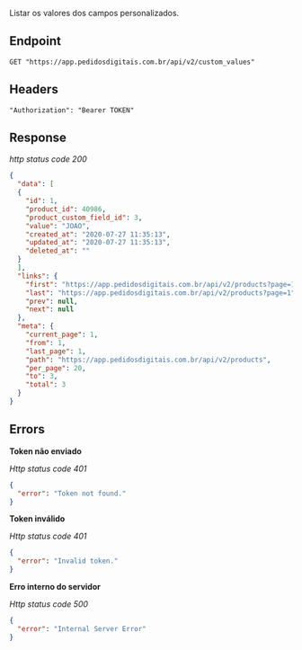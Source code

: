 Listar os valores dos campos personalizados.

## Endpoint

```
GET "https://app.pedidosdigitais.com.br/api/v2/custom_values"
```

## Headers

```
"Authorization": "Bearer TOKEN"
```

## Response

_http status code 200_

```json
{
  "data": [
  {
    "id": 1,
    "product_id": 40986,
    "product_custom_field_id": 3,
    "value": "JOAO",
    "created_at": "2020-07-27 11:35:13",
    "updated_at": "2020-07-27 11:35:13",
    "deleted_at": ""
  }
  ],
  "links": {
    "first": "https://app.pedidosdigitais.com.br/api/v2/products?page=1",
    "last": "https://app.pedidosdigitais.com.br/api/v2/products?page=1",
    "prev": null,
    "next": null
  },
  "meta": {
    "current_page": 1,
    "from": 1,
    "last_page": 1,
    "path": "https://app.pedidosdigitais.com.br/api/v2/products",
    "per_page": 20,
    "to": 3,
    "total": 3
  }
}
```

## Errors

**Token não enviado**

_Http status code 401_

```json
{
  "error": "Token not found."
}
```

**Token inválido**

_Http status code 401_

```json
{
  "error": "Invalid token."
}
```

**Erro interno do servidor**

_Http status code 500_

```json
{
  "error": "Internal Server Error"
}
```
